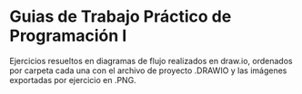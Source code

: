 # Guias de Trabajo Práctico de Programación I

Ejercicios resueltos en diagramas de flujo realizados en draw.io, ordenados por carpeta cada una con el archivo
de proyecto .DRAWIO y las imágenes exportadas por ejercicio en .PNG.
